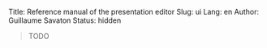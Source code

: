 Title: Reference manual of the presentation editor
Slug: ui
Lang: en
Author: Guillaume Savaton
Status: hidden

> TODO
